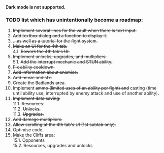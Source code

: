 **Dark mode is not supported.**  

### TODO list which has unintentionally become a roadmap:
1. ~~Implement several lines for the vault when there is text input.~~
2. ~~Add textbox dialog and a function to display it.~~
3. ~~...as well as a tutorial for the fight system.~~
4. ~~Make an UI for the 4th tab.~~  
4.1. ~~Rework the 4th tab's UI.~~
5. ~~Implement unlocks, upgrades, and multipliers.~~  
5.1. ~~Add the interrupt mechanic and STUN ability.~~
6. ~~Fix ability cooldown.~~
7. ~~Add information about enemies.~~
8. ~~Add music and sfx.~~
9. ~~Create the Badlands area.~~
10. Implement ~~ammo (limited uses of an ability per fight) and~~ casting (time until ability use, interrupted by enemy attack and use of another ability).
11. ~~Implement data saving:~~  
11.1. ~~Resources.~~  
11.2. ~~Unlocks.~~  
11.3. ~~Upgrades.~~
12. ~~Add damage multipliers.~~
13. ~~Allow scrolling at the 4th tab's UI (1st subtab only).~~
14. Optimise code.  
15. Make the Cliffs area:  
15.1. Opponents  
15.2. Resources, upgrades and unlocks
